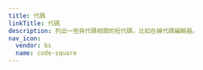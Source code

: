 ```yaml
---
title: 代碼
linkTitle: 代碼
description: 列出一些與代碼相關的短代碼，比如在線代碼編輯器。
nav_icon:
  vendor: bs
  name: code-square
---
```

